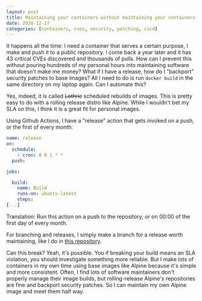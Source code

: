 ```yaml
---
layout: post
title: Maintaining your containers without maintaining your containers
date: 2020-12-17
categories: [containers, cves, security, patching, cicd]
---
```


It happens all the time: I need a container that serves a certain purpose, I make and push it to a public repository. I come back a year later and it has 43 critical CVEs discovered and thousands of pulls. How can I prevent this without pouring hundreds of my personal hours into maintaining software that doesn't make me money? What if I have a release, how do I "backport" security patches to base images? All I need to do is run `docker build` in the same directory on my laptop again. Can I automate this?

Yes, indeed, it is called ~~Lothric~~ scheduled rebuilds of images. This is pretty easy to do with a rolling release distro like Alpine. While I wouldn't bet my SLA on this, I think it is a great fit for personal images.

Using Github Actions, I have a "release" action that gets invoked on a push, or the first of every month:

```yaml
name: release
on:
  schedule:
    - cron: 0 0 1 * *
  push:

jobs:

  build:
    name: Build
    runs-on: ubuntu-latest
    steps:
[...]
```
Translation: Run this action on a push to the repository, or on 00:00 of the first day of every month.

For branching and releases, I simply make a branch for a release worth maintaining, like I do in [this repository](https://github.com/David-Igou/motion-container).

Can this break? Yeah, it's possible. You if breaking your build means an SLA violation, you should investigate something more reliable. But I make lots of containers in my own time using base images like Alpine because it's simple and more consistent. Often, I find lots of software maintainers don't properly manage their image builds, but rolling-release Alpine's repositories are fine and backport security patches. So I can maintain my own Alpine image and meet them half way.
